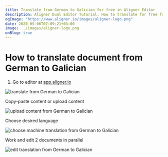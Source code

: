 ```yaml
---
title: Translate from German to Galician for free in Aligner Editor
description: Aligner Dual Editor Tutorial. How to translate for free from German to Galician. Aligner is multilingual document management platform. 
ogImage: "https://www.aligner.io/images/aligner-logo.png"
date: 2020-05-06T07:09:21+03:00
image: ../images/aligner-logo.png
onBlog: true
---
```


# How to translate document from German to Galician

1. Go to editor at [app.aligner.io](https://app.aligner.io "Aligner App web page")

![translate from German to Galician](../aligner-blank-editor.png "translate from German to Galician")

Copy-paste content or upload content

![upload content from German to Galician](../aligner-uploaded-document.png "upload content from German to Galician")

Choose desired language

![choose machine translation from German to Galician](../aligner-language-dropdown.png "choose machine translation from German to Galician")

Work and edit 2 documents in parallel

![edit translation from German to Galician](../aligner-double-sitded-editor.png "edit translation from German to Galician")

